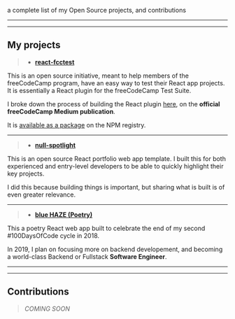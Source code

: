 a complete list of my Open Source projects, and contributions 

- - -
- - -

## My projects

> * [**react-fcctest**](https://github.com/Usheninte/react-fcctest)

This is an open source initiative, meant to help members of the freeCodeCamp program, have an easy way to test their React app projects. It is essentially a React plugin for the freeCodeCamp Test Suite.  

I broke down the process of building the React plugin [here](https://medium.freecodecamp.org/change-the-world-one-line-of-code-at-a-time-5162b229f35e), on the **official freeCodeCamp Medium publication**.  

It is [available as a package](https://www.npmjs.com/package/react-fcctest) on the NPM registry.

- - -

> * [**null-spotlight**](https://www.npmjs.com/package/react-fcctest)

This is an open source React portfolio web app template. I built this for both experienced and entry-level developers to be able to quickly highlight their key projects.  

I did this because building things is important, but sharing what is built is of even greater relevance.

- - -

> * [**blue HAZE (Poetry)**](https://github.com/Usheninte/blue-haze)

This a poetry React web app built to celebrate the end of my second #100DaysOfCode cycle in 2018.  

In 2019, I plan on focusing more on backend developement, and becoming a world-class Backend or Fullstack **Software Engineer**.

- - -
- - -

## Contributions

> _COMING SOON_